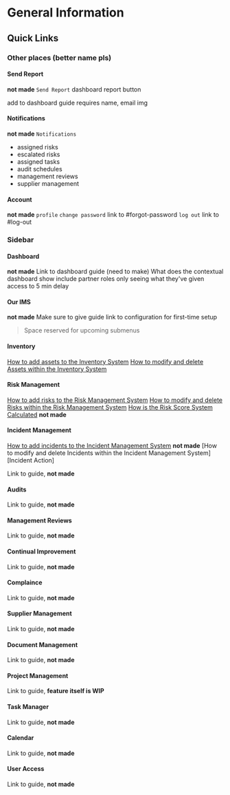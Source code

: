 # General Information

## Quick Links

### Other places (better name pls)

#### Send Report
**not made**
`Send Report` dashboard report button

add to dashboard guide
requires name, email
img

#### Notifications
**not made**
`Notifications`
+ assigned risks
+ escalated risks
+ assigned tasks
+ audit schedules
+ management reviews
+ supplier management

#### Account

**not made**
`profile` 
`change password` link to #forgot-password
`log out` link to #log-out


### Sidebar

#### Dashboard

**not made**
Link to dashboard guide (need to make)
What does the contextual dashboard show
include partner roles only seeing what they've given access to
5 min delay

#### Our IMS

**not made**
Make sure to give guide link to configuration for first-time setup

> Space reserved for upcoming submenus

#### Inventory

[How to add assets to the Inventory System][Inventory Management]
[How to modify and delete Assets within the Inventory System][Asset Actions]

[Inventory Management]: link/to/im "Inventory Management.md"
[Asset Actions]: link/to/actions "Actions, #Assets"

#### Risk Management

[How to add risks to the Risk Management System][Risk Management]
[How to modify and delete Risks within the Risk Management System][Risk Actions]
[How is the Risk Score System Calculated][Risk Scoring] **not made**

[Risk Management]: link/to/rm "Risk Management.md"
[Risk Actions]: link/to/actions "Actions, #Risks"
[Risk Scoring]: link/to/page "Risk Scoring"

#### Incident Management

[How to add incidents to the Incident Management System][Incident Management] **not made**
[How to modify and delete Incidents within the Incident Management System][Incident Action]

[Incident Management]: link/to/inm "Incident Management.md"
[Incident Actions]: link/to/actions "Actions.md, #Incidents"
Link to guide, **not made**

#### Audits

Link to guide, **not made**

#### Management Reviews

Link to guide, **not made**

#### Continual Improvement

Link to guide, **not made**

#### Complaince

Link to guide, **not made**

#### Supplier Management

Link to guide, **not made**

#### Document Management

Link to guide, **not made**

#### Project Management

Link to guide, **feature itself is WIP**

#### Task Manager

Link to guide, **not made**

#### Calendar

Link to guide, **not made**

#### User Access

Link to guide, **not made**